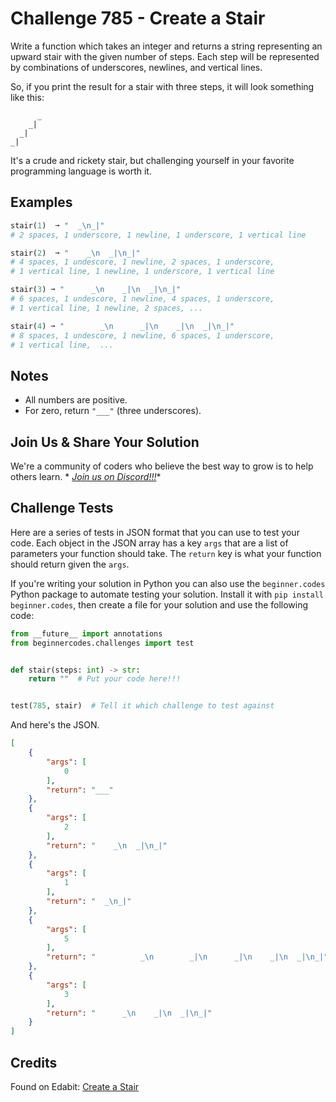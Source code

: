 # Challenge 785 - Create a Stair

Write a function which takes an integer and returns a string representing an upward stair with the given number of steps. Each step will be represented by combinations of underscores, newlines, and vertical lines.

So, if you print the result for a stair with three steps, it will look something like this:
```
      _
    _|
  _|
_|
```
It's a crude and rickety stair, but challenging yourself in your favorite programming language is worth it.

## Examples
```python
stair(1)  ➞ "  _\n_|"
# 2 spaces, 1 underscore, 1 newline, 1 underscore, 1 vertical line

stair(2)  ➞ "    _\n  _|\n_|"
# 4 spaces, 1 undescore, 1 newline, 2 spaces, 1 underscore,
# 1 vertical line, 1 newline, 1 underscore, 1 vertical line

stair(3) ➞ "      _\n    _|\n  _|\n_|"
# 6 spaces, 1 undescore, 1 newline, 4 spaces, 1 underscore,
# 1 vertical line, 1 newline, 2 spaces, ...

stair(4) ➞ "        _\n      _|\n    _|\n  _|\n_|"
# 8 spaces, 1 undescore, 1 newline, 6 spaces, 1 underscore,
# 1 vertical line,  ...
```
## Notes

- All numbers are positive.
- For zero, return `"___"` (three underscores).

## Join Us & Share Your Solution

We're a community of coders who believe the best way to grow is to help others learn. *
*[Join us on Discord!!!](https://discord.gg/sfHykntuGy)**

## Challenge Tests

Here are a series of tests in JSON format that you can use to test your code. Each object in the JSON array has a
key `args` that are a list of parameters your function should take. The `return` key is what your function should return
given the `args`.

If you're writing your solution in Python you can also use the `beginner.codes` Python package to automate testing your
solution. Install it with `pip install beginner.codes`, then create a file for your solution and use the following code:

```python
from __future__ import annotations
from beginnercodes.challenges import test


def stair(steps: int) -> str:
    return ""  # Put your code here!!!


test(785, stair)  # Tell it which challenge to test against
```

And here's the JSON.

```json
[
    {
        "args": [
            0
        ],
        "return": "___"
    },
    {
        "args": [
            2
        ],
        "return": "    _\n  _|\n_|"
    },
    {
        "args": [
            1
        ],
        "return": "  _\n_|"
    },
    {
        "args": [
            5
        ],
        "return": "          _\n        _|\n      _|\n    _|\n  _|\n_|"
    },
    {
        "args": [
            3
        ],
        "return": "      _\n    _|\n  _|\n_|"
    }
]
```

## Credits

Found on Edabit: [Create a Stair](https://edabit.com/challenge/ZF9e922XuRaMu43Wp)
